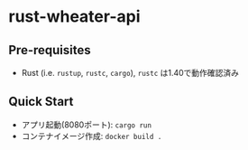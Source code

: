 # rust-wheater-api

## Pre-requisites

- Rust (i.e. `rustup`, `rustc`, `cargo`), `rustc` は1.40で動作確認済み

## Quick Start

- アプリ起動(8080ポート): `cargo run`
- コンテナイメージ作成: `docker build .`

